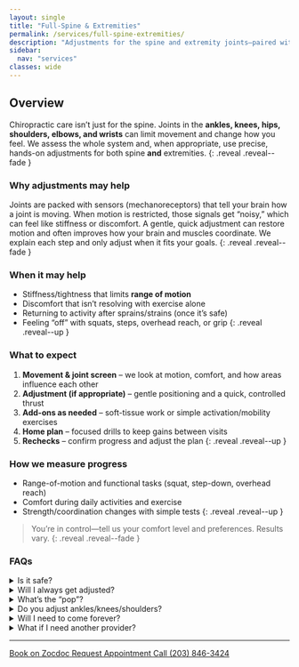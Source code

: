 ```yaml
---
layout: single
title: "Full-Spine & Extremities"
permalink: /services/full-spine-extremities/
description: "Adjustments for the spine and extremity joints—paired with simple exercise or soft-tissue work when helpful."
sidebar:
  nav: "services"
classes: wide
---
```


## Overview
Chiropractic care isn’t just for the spine. Joints in the **ankles, knees, hips, shoulders, elbows, and wrists** can limit movement and change how you feel. We assess the whole system and, when appropriate, use precise, hands-on adjustments for both spine **and** extremities.
{: .reveal .reveal--fade }

### Why adjustments may help
Joints are packed with sensors (mechanoreceptors) that tell your brain how a joint is moving. When motion is restricted, those signals get “noisy,” which can feel like stiffness or discomfort. A gentle, quick adjustment can restore motion and often improves how your brain and muscles coordinate. We explain each step and only adjust when it fits your goals.
{: .reveal .reveal--fade }

### When it may help
- Stiffness/tightness that limits **range of motion**  
- Discomfort that isn’t resolving with exercise alone  
- Returning to activity after sprains/strains (once it’s safe)  
- Feeling “off” with squats, steps, overhead reach, or grip
{: .reveal .reveal--up }

### What to expect
1. **Movement & joint screen** – we look at motion, comfort, and how areas influence each other  
2. **Adjustment (if appropriate)** – gentle positioning and a quick, controlled thrust  
3. **Add-ons as needed** – soft-tissue work or simple activation/mobility exercises  
4. **Home plan** – focused drills to keep gains between visits  
5. **Rechecks** – confirm progress and adjust the plan
{: .reveal .reveal--up }

### How we measure progress
- Range-of-motion and functional tasks (squat, step-down, overhead reach)  
- Comfort during daily activities and exercise  
- Strength/coordination changes with simple tests
{: .reveal .reveal--up }

> You’re in control—tell us your comfort level and preferences. Results vary.
{: .reveal .reveal--fade }

### FAQs

<div class="faq">
  <details class="reveal reveal--up">
    <summary>Is it safe?</summary>
    <div class="faq__content">
      Yes, adjustments are generally safe when used appropriately. We tailor each adjustment to your comfort and needs.
    </div>
  </details>

  <details class="reveal reveal--up">
    <summary>Will I always get adjusted?</summary>
    <div class="faq__content">
      No—we only adjust when it fits your goals. Some people prefer adjustments; others focus on exercise or soft‑tissue work.
    </div>
  </details>

  <details class="reveal reveal--up">
    <summary>What’s the “pop”?</summary>
    <div class="faq__content">
      The “pop” is a quick release of gas bubbles in the joint fluid, not bones cracking. It’s normal and often feels good, but not everyone experiences it.
    </div>
  </details>

  <details class="reveal reveal--up">
    <summary>Do you adjust ankles/knees/shoulders?</summary>
    <div class="faq__content">
      Yes—when appropriate. We adjust extremity joints as well as the spine.
    </div>
  </details>

  <details class="reveal reveal--up">
    <summary>Will I need to come forever?</summary>
    <div class="faq__content">
      No—our goal is to help you feel and move better. We build a plan that fits your life, and you can stop when you feel ready.
    </div>
  </details>

  <details class="reveal reveal--up">
    <summary>What if I need another provider?</summary>
    <div class="faq__content">
      We’ll coordinate with the right specialist if needed—PT, orthopedics, or others. Your result comes first.
    </div>
  </details>
</div>

---

<div class="contact-actions reveal reveal--up">
  <a href="https://www.zocdoc.com/practice/cranbury-chiropractic-center-43835" class="btn">
    <span class="btn-label">Book on Zocdoc</span>
  </a>
  <a href="/contact/" class="btn">
    <span class="btn-label">Request Appointment</span>
  </a>
  <a href="tel:+12038463424" class="btn">
    <span class="btn-label">Call (203) 846-3424</span>
  </a>
</div>